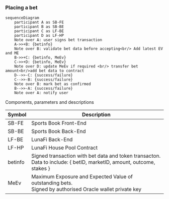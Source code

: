 ### Placing a bet
```mermaid
sequenceDiagram
    participant A as SB-FE
    participant B as SB-BE
    participant C as LF-BE
    participant D as LF-HP
    Note over A: user signs bet transaction
    A->>+B: {betinfo}
    Note over B: validate bet data before accepting<br/> Add latest EV and ME
    B->>+C: {betinfo, MeEv}
    C->>+D: {betinfo, MeEv}
    Note over D: update MeEv if required <br/> transfer bet amount<br/>add bet data to contract
    D-->>-C: {success/failure}
    C-->>-B: {success/failure}
    Note over B: mark bet as confirmed
    B-->>-A: {success/failure}
    Note over A: notify user
```

Components, parameters and descriptions

| Symbol  | Description                                                  |
| :------ | ------------------------------------------------------------ |
| SB-FE   | Sports Book Front-End                                        |
| SB-BE   | Sports Book Back-End                                         |
| LF-BE   | LunaFi Back-End                                              |
| LF-HP   | LunaFi House Pool Contract                                   |
| betinfo | Signed transaction with bet data and token transacton.<br/>Data to include: { betID, marketID, amount, outcome, stakes } |
| MeEv    | Maximum Exposure and Expected Value of outstanding bets.<br />Signed by authorised Oracle wallet private key |
